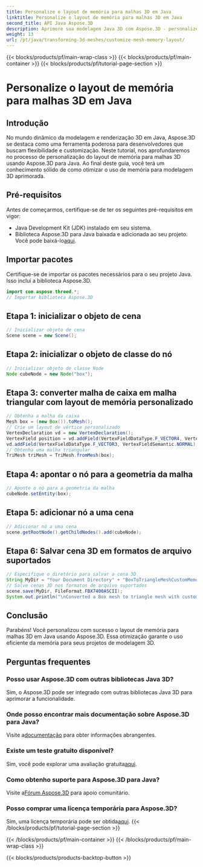 ```yaml
---
title: Personalize o layout de memória para malhas 3D em Java
linktitle: Personalize o layout de memória para malhas 3D em Java
second_title: API Java Aspose.3D
description: Aprimore sua modelagem Java 3D com Aspose.3D - personalize o layout de memória para desempenho ideal. Siga nosso guia passo a passo agora!
weight: 13
url: /pt/java/transforming-3d-meshes/customize-mesh-memory-layout/
---
```


{{< blocks/products/pf/main-wrap-class >}}
{{< blocks/products/pf/main-container >}}
{{< blocks/products/pf/tutorial-page-section >}}

# Personalize o layout de memória para malhas 3D em Java

## Introdução
No mundo dinâmico da modelagem e renderização 3D em Java, Aspose.3D se destaca como uma ferramenta poderosa para desenvolvedores que buscam flexibilidade e customização. Neste tutorial, nos aprofundaremos no processo de personalização do layout de memória para malhas 3D usando Aspose.3D para Java. Ao final deste guia, você terá um conhecimento sólido de como otimizar o uso de memória para modelagem 3D aprimorada.
## Pré-requisitos
Antes de começarmos, certifique-se de ter os seguintes pré-requisitos em vigor:
- Java Development Kit (JDK) instalado em seu sistema.
-  Biblioteca Aspose.3D para Java baixada e adicionada ao seu projeto. Você pode baixá-lo[aqui](https://releases.aspose.com/3d/java/).
## Importar pacotes
Certifique-se de importar os pacotes necessários para o seu projeto Java. Isso inclui a biblioteca Aspose.3D.
```java
import com.aspose.threed.*;
// Importar biblioteca Aspose.3D
```
## Etapa 1: inicializar o objeto de cena
```java
// Inicializar objeto de cena
Scene scene = new Scene();
```
## Etapa 2: inicializar o objeto de classe do nó
```java
// Inicializar objeto de classe Node
Node cubeNode = new Node("box");
```
## Etapa 3: converter malha de caixa em malha triangular com layout de memória personalizado
```java
// Obtenha a malha da caixa
Mesh box = (new Box()).toMesh();
// Crie um layout de vértice personalizado
VertexDeclaration vd = new VertexDeclaration();
VertexField position = vd.addField(VertexFieldDataType.F_VECTOR4, VertexFieldSemantic.POSITION);
vd.addField(VertexFieldDataType.F_VECTOR3, VertexFieldSemantic.NORMAL);
// Obtenha uma malha triangular
TriMesh triMesh = TriMesh.fromMesh(box);
```
## Etapa 4: apontar o nó para a geometria da malha
```java
// Aponte o nó para a geometria da malha
cubeNode.setEntity(box);
```
## Etapa 5: adicionar nó a uma cena
```java
// Adicionar nó a uma cena
scene.getRootNode().getChildNodes().add(cubeNode);
```
## Etapa 6: Salvar cena 3D em formatos de arquivo suportados
```java
// Especifique o diretório para salvar a cena 3D
String MyDir = "Your Document Directory" + "BoxToTriangleMeshCustomMemoryLayoutScene.fbx";
// Salve cenas 3D nos formatos de arquivo suportados
scene.save(MyDir, FileFormat.FBX7400ASCII);
System.out.println("\nConverted a Box mesh to triangle mesh with custom memory layout of the vertex successfully.\nFile saved at " + MyDir);
```
## Conclusão
Parabéns! Você personalizou com sucesso o layout de memória para malhas 3D em Java usando Aspose.3D. Essa otimização garante o uso eficiente da memória para seus projetos de modelagem 3D.
## Perguntas frequentes
### Posso usar Aspose.3D com outras bibliotecas Java 3D?
Sim, o Aspose.3D pode ser integrado com outras bibliotecas Java 3D para aprimorar a funcionalidade.
### Onde posso encontrar mais documentação sobre Aspose.3D para Java?
 Visite a[documentação](https://reference.aspose.com/3d/java/) para obter informações abrangentes.
### Existe um teste gratuito disponível?
 Sim, você pode explorar uma avaliação gratuita[aqui](https://releases.aspose.com/).
### Como obtenho suporte para Aspose.3D para Java?
 Visite a[Fórum Aspose.3D](https://forum.aspose.com/c/3d/18) para apoio comunitário.
### Posso comprar uma licença temporária para Aspose.3D?
 Sim, uma licença temporária pode ser obtida[aqui](https://purchase.aspose.com/temporary-license/).
{{< /blocks/products/pf/tutorial-page-section >}}

{{< /blocks/products/pf/main-container >}}
{{< /blocks/products/pf/main-wrap-class >}}

{{< blocks/products/products-backtop-button >}}
